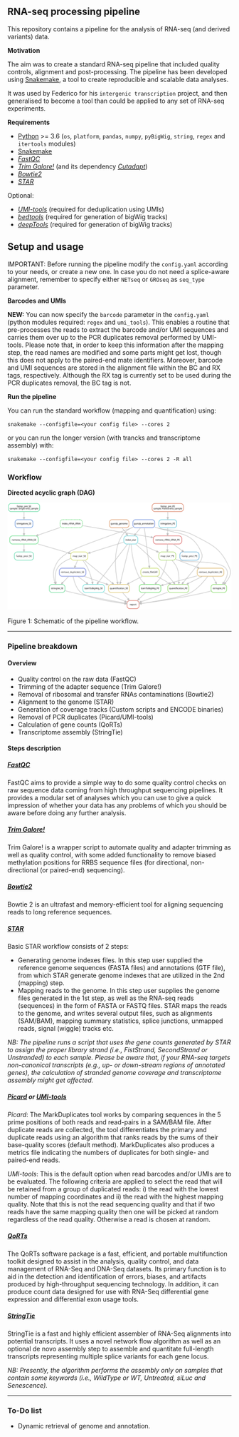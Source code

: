 ## RNA-seq processing pipeline

This repository contains a pipeline for the analysis of RNA-seq (and derived variants) data. 

__Motivation__

The aim was to create a standard RNA-seq pipeline that included quality controls, alignment and post-processing.
The pipeline has been developed using [Snakemake](http://snakemake.readthedocs.io/en/stable/), a tool to create reproducible and scalable data analyses.

It was used by Federico for his `intergenic transcription` project, and then generalised to become a tool than could be applied to any set of RNA-seq experiments.

__Requirements__

* [Python](https://www.python.org/downloads/) >= 3.6 (`os`, `platform`, `pandas`, `numpy`, `pyBigWig`, `string`, `regex` and `itertools` modules)
* [Snakemake](http://snakemake.readthedocs.io/en/stable/)
* [_FastQC_](https://www.bioinformatics.babraham.ac.uk/projects/fastqc/)
* [_Trim Galore!_](https://www.bioinformatics.babraham.ac.uk/projects/trim_galore/) (and its dependency [_Cutadapt_](https://cutadapt.readthedocs.io/en/stable/)) 
* [_Bowtie2_](http://bowtie-bio.sourceforge.net/bowtie2/index.shtml)
* [_STAR_](https://github.com/alexdobin/STAR)

Optional:
* [_UMI-tools_](https://github.com/CGATOxford/UMI-tools) (required for deduplication using UMIs)
* [_bedtools_](https://bedtools.readthedocs.io) (required for generation of bigWig tracks)
* [_deepTools_](https://deeptools.readthedocs.io) (required for generation of bigWig tracks)

## Setup and usage

IMPORTANT: Before running the pipeline modify the `config.yaml` according to your needs, or create a new one. In case you do not need a splice-aware alignment, remember to specify either `NETseq` or `GROseq` as `seq_type` parameter.

__Barcodes and UMIs__

**NEW:** You can now specify the `barcode` parameter in the `config.yaml` (python modules required: `regex` and `umi_tools`). This enables a routine that pre-processes the reads to extract the barcode and/or UMI sequences and carries them over up to the PCR duplicates removal performed by UMI-tools. Please note that, in order to keep this information after the mapping step, the read names are modified and some parts might get lost, though this does not apply to the paired-end mate identifiers. Moreover, barcode and UMI sequences are stored in the alignment file within the BC and RX tags, respectively. Although the RX tag is currently set to be used during the PCR duplicates removal, the BC tag is not.

__Run the pipeline__

You can run the standard workflow (mapping and quantification) using:

```
snakemake --configfile=<your config file> --cores 2
```

or you can run the longer version (with trancks and transcriptome assembly) with:

```
snakemake --configfile=<your config file> --cores 2 -R all
```

### Workflow

__Directed acyclic graph (DAG)__

![](img/dag.svg)

Figure 1: Schematic of the pipeline workflow.

---

### Pipeline breakdown

#### Overview

* Quality control on the raw data (FastQC)
* Trimming of the adapter sequence (Trim Galore!)
* Removal of ribosomal and transfer RNAs contaminations (Bowtie2)
* Alignment to the genome (STAR)
* Generation of coverage tracks (Custom scripts and ENCODE binaries)
* Removal of PCR duplicates (Picard/UMI-tools)
* Calculation of gene counts (QoRTs)
* Transcriptome assembly (StringTie)

#### Steps description

##### [FastQC](https://www.bioinformatics.babraham.ac.uk/projects/fastqc/)

FastQC aims to provide a simple way to do some quality control checks on raw sequence data coming from high throughput sequencing pipelines. It provides a modular set of analyses which you can use to give a quick impression of whether your data has any problems of which you should be aware before doing any further analysis.

##### [Trim Galore!](https://www.bioinformatics.babraham.ac.uk/projects/trim_galore/)

Trim Galore! is a wrapper script to automate quality and adapter trimming as well as quality control, with some added functionality to remove biased methylation positions for RRBS sequence files (for directional, non-directional (or paired-end) sequencing).

##### [Bowtie2](http://bowtie-bio.sourceforge.net/bowtie2/index.shtml)

Bowtie 2 is an ultrafast and memory-efficient tool for aligning sequencing reads to long reference sequences.

##### [STAR](https://github.com/alexdobin/STAR)

Basic STAR workflow consists of 2 steps:
* Generating genome indexes files.
In this step user supplied the reference genome sequences (FASTA files) and annotations (GTF file), from which STAR generate genome indexes that are utilized in the 2nd (mapping) step. 
* Mapping reads to the genome.
In this step user supplies the genome files generated in the 1st step, as well as the RNA-seq reads (sequences) in the form of FASTA or FASTQ files. STAR maps the reads to the genome,
and writes several output files, such as alignments (SAM/BAM), mapping summary statistics, splice junctions, unmapped reads, signal (wiggle) tracks etc.

_NB: The pipeline runs a script that uses the gene counts generated by STAR to assign the proper library strand (i.e., FistStrand, SecondStrand or Unstranded) to each sample. Please be aware that, if your RNA-seq targets non-canonical transcripts (e.g., up- or down-stream regions of annotated genes), the calculation of stranded genome coverage and transcriptome assembly might get affected._

##### [Picard](https://github.com/broadinstitute/picard) or [UMI-tools](https://github.com/CGATOxford/UMI-tools)

_Picard_: The MarkDuplicates tool works by comparing sequences in the 5 prime positions of both reads and read-pairs in a SAM/BAM file. After duplicate reads are collected, the tool differentiates the primary and duplicate reads using an algorithm that ranks reads by the sums of their base-quality scores (default method). MarkDuplicates also produces a metrics file indicating the numbers of duplicates for both single- and paired-end reads.

_UMI-tools_: This is the default option when read barcodes and/or UMIs are to be evaluated. The following criteria are applied to select the read that will be retained from a group of duplicated reads: i) the read with the lowest number of mapping coordinates and ii) the read with the highest mapping quality. Note that this is not the read sequencing quality and that if two reads have the same mapping quality then one will be picked at random regardless of the read quality. Otherwise a read is chosen at random.

##### [QoRTs](https://github.com/hartleys/QoRTs)

The QoRTs software package is a fast, efficient, and portable multifunction toolkit designed to assist in the analysis, quality control, and data management of RNA-Seq and DNA-Seq datasets. Its primary function is to aid in the detection and identification of errors, biases, and artifacts produced by high-throughput sequencing technology. In addition, it can produce count data designed for use with RNA-Seq differential gene expression and differential exon usage tools.

##### [StringTie](https://ccb.jhu.edu/software/stringtie)

StringTie is a fast and highly efficient assembler of RNA-Seq alignments into potential transcripts. It uses a novel network flow algorithm as well as an optional de novo assembly step to assemble and quantitate full-length transcripts representing multiple splice variants for each gene locus.

_NB: Presently, the algorithm performs the assembly only on samples that contain some keywords (i.e., WildType or WT, Untreated, siLuc and Senescence)._

---

### To-Do list

  - Dynamic retrieval of genome and annotation.
